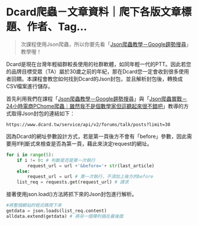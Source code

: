# Dcard爬蟲－文章資料｜爬下各版文章標題、作者、Tag…
> 次課程使用Json爬蟲，所以你要先看「[Json爬蟲教學－Google趨勢搜尋](/classification/crawler_king/62)」教學喔！

Dcard是現在台灣年輕組群較長使用的社群軟體，如同年輕一代的PTT。因此若您的品牌目標受眾（TA）屬於30歲之前的年紀，那在Dcard您一定會收到很多使用者回饋。本課程會教您如何找到Dcard的Json封包，並且解析封包後，轉換成CSV檔案進行儲存。

首先利用我們在課程「[Json爬蟲教學－Google趨勢搜尋](/classification/crawler_king/62)」與「[Json爬蟲實戰－24小時電商PChome爬蟲｜雖然我不是個數學家但這聽起來很不錯吧](/classification/crawler_king/63)」教導的方式取得Json封包的連結如下：
```
https://www.dcard.tw/service/api/v2/forums/talk/posts?limit=30 
```
因為Dcard的網址參數設計方式，若是第一頁後方不會有「before」參數，因此需要用If判斷式來檢查是否為第一頁，藉此來決定request的網址。
```python
for i in range(5):
    if i != 0: # 判斷是否是第一次執行
        request_url = url +'&before='+ str(last_article)
    else:
        request_url = url # 第一次執行，不須加上後方的before
    list_req = requests.get(request_url) # 請求
```
接著使用json.load()方法將抓下來的Json封包進行解析。
```python
#將整個網站的程式碼爬下來
getdata = json.loads(list_req.content)
alldata.extend(getdata) # 將另一個陣列插在最後面
```
